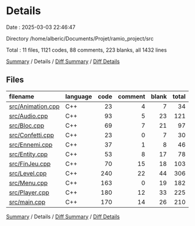 # Details

Date : 2025-03-03 22:46:47

Directory /home/alberic/Documents/Projet/ramio_project/src

Total : 11 files,  1121 codes, 88 comments, 223 blanks, all 1432 lines

[Summary](results.md) / Details / [Diff Summary](diff.md) / [Diff Details](diff-details.md)

## Files
| filename | language | code | comment | blank | total |
| :--- | :--- | ---: | ---: | ---: | ---: |
| [src/Animation.cpp](/src/Animation.cpp) | C++ | 23 | 4 | 7 | 34 |
| [src/Audio.cpp](/src/Audio.cpp) | C++ | 93 | 5 | 23 | 121 |
| [src/Bloc.cpp](/src/Bloc.cpp) | C++ | 69 | 7 | 21 | 97 |
| [src/Confetti.cpp](/src/Confetti.cpp) | C++ | 23 | 0 | 7 | 30 |
| [src/Ennemi.cpp](/src/Ennemi.cpp) | C++ | 37 | 1 | 8 | 46 |
| [src/Entity.cpp](/src/Entity.cpp) | C++ | 53 | 8 | 17 | 78 |
| [src/FinJeu.cpp](/src/FinJeu.cpp) | C++ | 70 | 15 | 18 | 103 |
| [src/Level.cpp](/src/Level.cpp) | C++ | 240 | 22 | 44 | 306 |
| [src/Menu.cpp](/src/Menu.cpp) | C++ | 163 | 0 | 19 | 182 |
| [src/Player.cpp](/src/Player.cpp) | C++ | 180 | 12 | 33 | 225 |
| [src/main.cpp](/src/main.cpp) | C++ | 170 | 14 | 26 | 210 |

[Summary](results.md) / Details / [Diff Summary](diff.md) / [Diff Details](diff-details.md)